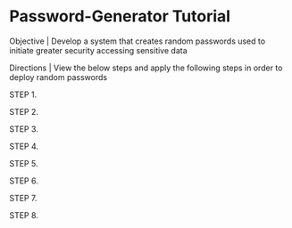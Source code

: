 # Password-Generator Tutorial

Objective | Develop a system that creates random passwords used to initiate greater security accessing sensitive data

Directions | View the below steps and apply the following steps in order to deploy random passwords


STEP 1. 



STEP 2.



STEP 3.



STEP 4.



STEP 5.



STEP 6.



STEP 7.



STEP 8.




